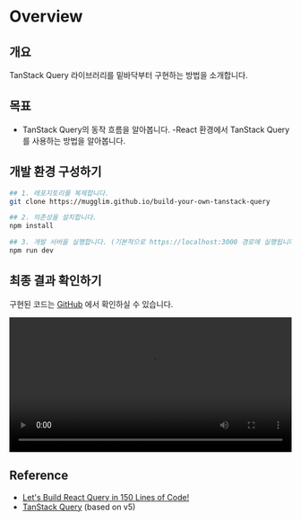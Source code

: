 # Overview

## 개요

TanStack Query 라이브러리를 밑바닥부터 구현하는 방법을 소개합니다.

## 목표

- TanStack Query의 동작 흐름을 알아봅니다.
  -React 환경에서 TanStack Query를 사용하는 방법을 알아봅니다.

## 개발 환경 구성하기

```bash
## 1. 레포지토리를 복제합니다.
git clone https://mugglim.github.io/build-your-own-tanstack-query

## 2. 의존성을 설치합니다.
npm install

## 3. 개발 서버을 실행합니다. (기본적으로 https://localhost:3000 경로에 실행됩니다.)
npm run dev
```

## 최종 결과 확인하기

구현된 코드는 [GitHub](https://github.com/mugglim/build-your-own-tanstack-query) 에서 확인하실 수 있습니다.

<video width="100%" height="240" controls>
  <source src="/demo.mov" type="video/mp4">
</video>

## Reference

- [Let's Build React Query in 150 Lines of Code!](https://www.youtube.com/watch?v=9SrIirrnwk0)
- [TanStack Query](https://tanstack.com/query/latest) (based on v5)
